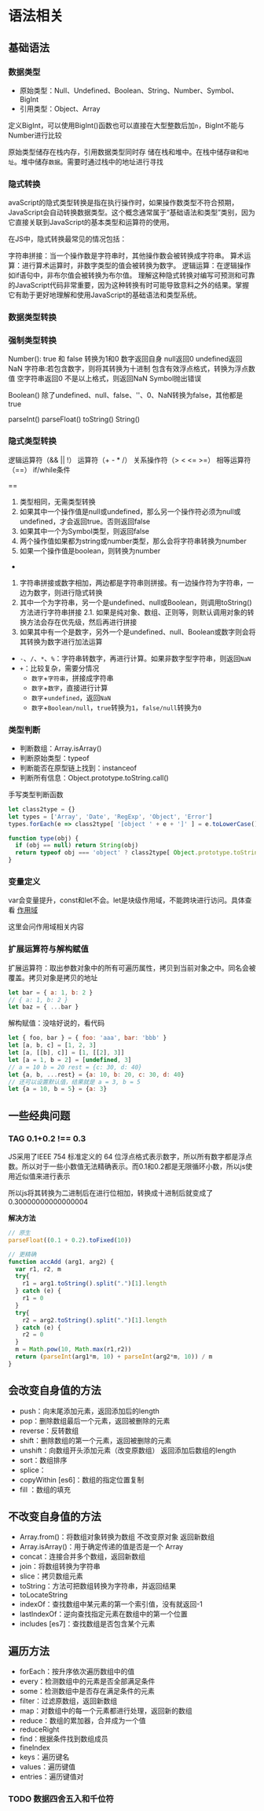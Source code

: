 # 语法相关

## 基础语法

### 数据类型

- 原始类型：Null、Undefined、Boolean、String、Number、Symbol、BigInt
- 引用类型：Object、Array

定义BigInt，可以使用BigInt()函数也可以直接在大型整数后加`n`，BigInt不能与Number进行比较

原始类型储存在栈内存，引用数据类型同时存 储在栈和堆中。在栈中储存`键`和`地址`。堆中储存`数据`。需要时通过栈中的地址进行寻找

### 隐式转换

avaScript的隐式类型转换是指在执行操作时，如果操作数类型不符合预期，JavaScript会自动转换数据类型。这个概念通常属于“基础语法和类型”类别，因为它直接关联到JavaScript的基本类型和运算符的使用。

在JS中，隐式转换最常见的情况包括：

字符串拼接：当一个操作数是字符串时，其他操作数会被转换成字符串。
算术运算：进行算术运算时，非数字类型的值会被转换为数字。
逻辑运算：在逻辑操作如if语句中，非布尔值会被转换为布尔值。
理解这种隐式转换对编写可预测和可靠的JavaScript代码非常重要，因为这种转换有时可能导致意料之外的结果。掌握它有助于更好地理解和使用JavaScript的基础语法和类型系统。


### 数据类型转换

### 强制类型转换

Number(): 
	true 和 false 转换为1和0
	数字返回自身
	null返回0
	undefined返回NaN
	字符串:若包含数字，则将其转换为十进制
				包含有效浮点格式，转换为浮点数值
				空字符串返回0
				不是以上格式，则返回NaN
	Symbol抛出错误

Boolean()
	除了undefined、null、false、''、0、NaN转换为false，其他都是true

parseInt()
parseFloat()
toString()
String()


### 隐式类型转换

逻辑运算符（&& || !）
运算符（+ - * /）
关系操作符（> < <= >=）
相等运算符（==）
if/while条件

==

1. 类型相同，无需类型转换
2. 如果其中一个操作值是null或undefined，那么另一个操作符必须为null或undefined，才会返回true。否则返回false
3. 如果其中一个为Symbol类型，则返回false
4. 两个操作值如果都为string或number类型，那么会将字符串转换为number
5. 如果一个操作值是boolean，则转换为number

+

1. 字符串拼接或数字相加，两边都是字符串则拼接。有一边操作符为字符串，一边为数字，则进行隐式转换
2. 其中一个为字符串，另一个是undefined、null或Boolean，则调用toString() 方法进行字符串拼接
	2.1. 如果是纯对象、数组、正则等，则默认调用对象的转换方法会存在优先级，然后再进行拼接
3. 如果其中有一个是数字，另外一个是undefined、null、Boolean或数字则会将其转换为数字进行加法运算

- `-`、`/`、`*`、`%`：字符串转数字，再进行计算。如果非数字型字符串，则返回`NaN`
- `+`：比较复杂，需要分情况
  - `数字`+`字符串`，拼接成字符串
  - `数字`+`数字`，直接进行计算
  - `数字`+`undefined`，返回`NaN`
  - `数字`+`Boolean/null`，`true`转换为`1`，`false/null`转换为`0`


### 类型判断

- 判断数组：Array.isArray()
- 判断原始类型：typeof
- 判断能否在原型链上找到：instanceof
- 判断所有信息：Object.prototype.toString.call()

手写类型判断函数

```js
let class2type = {}
let types = ['Array', 'Date', 'RegExp', 'Object', 'Error']
types.forEach(e => class2type[ '[object ' + e + ']' ] = e.toLowerCase()) 

function type(obj) {
  if (obj == null) return String(obj)
  return typeof obj === 'object' ? class2type[ Object.prototype.toString.call(obj) ] || 'object' : typeof obj
}
```

### 变量定义

var会变量提升，const和let不会。let是块级作用域，不能跨块进行访问。具体查看 [作用域](/core/base/scope)

这里会问作用域相关内容


### 扩展运算符与解构赋值

扩展运算符：取出参数对象中的所有可遍历属性，拷贝到当前对象之中。同名会被覆盖。拷贝对象是拷贝的地址

```js
let bar = { a: 1, b: 2 }
// { a: 1, b: 2 }
let baz = { ...bar }
```

解构赋值：没啥好说的，看代码

```js
let { foo, bar } = { foo: 'aaa', bar: 'bbb' }
let [a, b, c] = [1, 2, 3]
let [a, [[b], c]] = [1, [[2], 3]]
let [a = 1, b = 2] = [undefined, 3]
// a = 10 b = 20 rest = {c: 30, d: 40}
let {a, b, ...rest} = {a: 10, b: 20, c: 30, d: 40}
// 还可以设置默认值，结果就是 a = 3, b = 5
let {a = 10, b = 5} = {a: 3}
```



## 一些经典问题

### TAG 0.1+0.2 !== 0.3

JS采用了IEEE 754 标准定义的 64 位浮点格式表⽰数字，所以所有数字都是浮点数。所以对于一些小数值无法精确表示。而0.1和0.2都是无限循环小数，所以js使用近似值来进行表示

所以js将其转换为二进制后在进行位相加，转换成十进制后就变成了0.30000000000000004

**解决方法**

```js
// 原生
parseFloat((0.1 + 0.2).toFixed(10))

// 更精确
function accAdd (arg1, arg2) {
  var r1, r2, m
  try{
    r1 = arg1.toString().split(".")[1].length
  } catch (e) {
    r1 = 0
  }
  try{
    r2 = arg2.toString().split(".")[1].length
  } catch (e) {
    r2 = 0
  }
  m = Math.pow(10, Math.max(r1,r2))
  return (parseInt(arg1*m, 10) + parseInt(arg2*m, 10)) / m
}
```


## 会改变自身值的方法

- push：向末尾添加元素，返回添加后的length
- pop：删除数组最后一个元素，返回被删除的元素
- reverse：反转数组
- shift：删除数组的第一个元素，返回被删除的元素
- unshift：向数组开头添加元素（改变原数组） 返回添加后数组的length
- sort：数组排序
- splice：
- copyWithin [es6]：数组的指定位置复制
- fill <Badge type="tip" text="ES6" />：数组的填充


## 不改变自身值的方法

- Array.from()：将数组对象转换为数组 不改变原对象 返回新数组
- Array.isArray()：用于确定传递的值是否是一个 Array
- concat：连接合并多个数组，返回新数组
- join：将数组转换为字符串
- slice：拷贝数组元素
- toString：方法可把数组转换为字符串，并返回结果
- toLocateString
- indexOf：查找数组中某元素的第一个索引值，没有就返回-1
- lastIndexOf：逆向查找指定元素在数组中的第一个位置
- includes [es7]：查找数组是否包含某个元素


## 遍历方法

- forEach：按升序依次遍历数组中的值
- every：检测数组中的元素是否全部满足条件
- some：检测数组中是否存在满足条件的元素
- filter：过滤原数组，返回新数组
- map：对数组中的每一个元素都进行处理，返回新的数组
- reduce：数组的累加器，合并成为一个值
- reduceRight
- find：根据条件找到数组成员
- fineIndex
- keys：遍历键名
- values：遍历键值
- entries：遍历键值对



### TODO 数据四舍五入和千位符